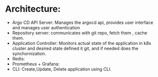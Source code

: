 # Architecture:
- Argo CD API Server: Manages the argocd api, provides user interface and manages user authentication
- Repository server: communicates with git repo, fetch them , cache them.
- Application Controller: Monitors actual state of the application in k8s cluster and desired state defined it git, and if needed does the synchornization.
- Redis: 
- Prometheus + Grafana: 
- CLI: Create,Update, Delete application using CLI.